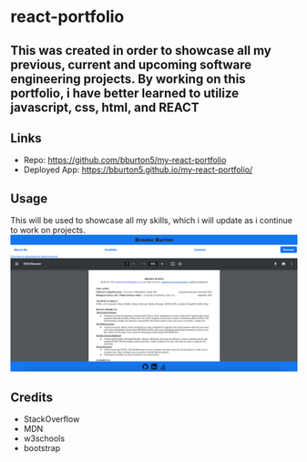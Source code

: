# react-portfolio

## This was created in order to showcase all my previous, current and upcoming software engineering projects. By working on this portfolio, i have better learned to utilize javascript, css, html, and REACT

## Links

- Repo: https://github.com/bburton5/my-react-portfolio
- Deployed App: https://bburton5.github.io/my-react-portfolio/

## Usage

This will be used to showcase all my skills, which i will update as i continue to work on projects.
![screenshot of my portfolio](./my-react-app/src/utils/images/screenshot.png)

## Credits

- StackOverflow
- MDN
- w3schools
- bootstrap
